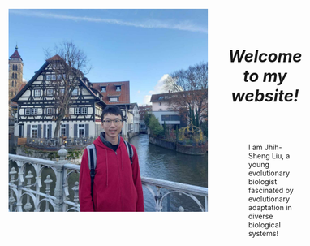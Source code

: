 <style>
h1 {font-weight: bold !important; 
    font-size: 32px !important}
</style>   

<div style="display: flex;">

<img src="/assets/photo1.jpeg" style="max-width: 600px; max-height: 400px; width:auto; height:auto; margin-top: -15px;">
<div style="padding-left: 40px; width: 800px">
<div style="height: 1em;"></div>

<div style="height: 50px;">
<h1 style="text-align: center; font-style: italic;">Welcome to my website!</h1>
</div>
<div style="height: 10em;"></div>

<div style="padding-left: 40px;">
I am Jhih-Sheng Liu, a young evolutionary biologist fascinated by evolutionary adaptation in diverse biological systems!








